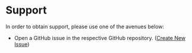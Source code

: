 # Support

In order to obtain support, please use one of the avenues below:

* Open a GitHub issue in the respective GitHub repository. 
([Create New Issue](https://github.com/jhthorp/Server-Scripts/issues/new/choose))